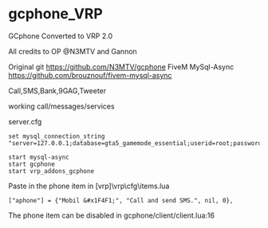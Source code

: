 # gcphone_VRP
GCphone Converted to VRP 2.0

All credits to OP @N3MTV and Gannon

Original git
https://github.com/N3MTV/gcphone
FiveM MySql-Async
https://github.com/brouznouf/fivem-mysql-async

Call,SMS,Bank,9GAG,Tweeter

working call/messages/services

server.cfg
```
set mysql_connection_string "server=127.0.0.1;database=gta5_gamemode_essential;userid=root;password=1202"

start mysql-async
start gcphone
start vrp_addons_gcphone
```

Paste in the phone item in [vrp]\vrp\cfg\items.lua
```
["aphone"] = {"Mobil &#x1F4F1;", "Call and send SMS.", nil, 0},
```
The phone item can be disabled in gcphone/client/client.lua:16
